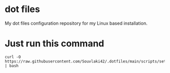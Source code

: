 # dot files
My dot files configuration repository for my Linux based installation.

# Just run this command
```shell
curl -O https://raw.githubusercontent.com/Souvlaki42/.dotfiles/main/scripts/setup.sh | bash
```

